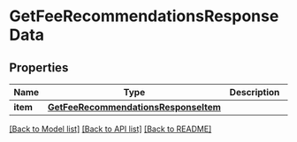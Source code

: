 # GetFeeRecommendationsResponseData


## Properties
Name | Type | Description | Notes
------------ | ------------- | ------------- | -------------
**item** | [**GetFeeRecommendationsResponseItem**](GetFeeRecommendationsResponseItem.md) |  | 

[[Back to Model list]](../README.md#documentation-for-models) [[Back to API list]](../README.md#documentation-for-api-endpoints) [[Back to README]](../README.md)


